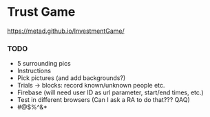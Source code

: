 # Trust Game
https://metad.github.io/InvestmentGame/

### TODO
- 5 surrounding pics
- Instructions
- Pick pictures (and add backgrounds?)
- Trials -> blocks: record known/unknown people etc.
- Firebase (will need user ID as url parameter, start/end times, etc.)
- Test in different browsers (Can I ask a RA to do that??? QAQ)
- #@$%^&*
